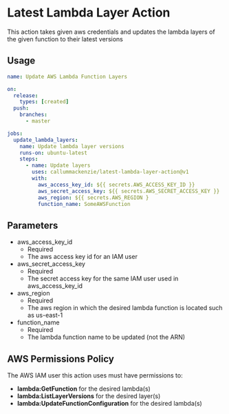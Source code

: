 # Latest Lambda Layer Action

This action takes given aws credentials and updates the lambda layers of the given function to their latest versions

## Usage
```yaml
name: Update AWS Lambda Function Layers

on:
  release:
    types: [created]
  push:
    branches:
      - master

jobs:
  update_lambda_layers:
  	name: Update lambda layer versions
    runs-on: ubuntu-latest
    steps:
      - name: Update layers
        uses: callummackenzie/latest-lambda-layer-action@v1
        with:
          aws_access_key_id: ${{ secrets.AWS_ACCESS_KEY_ID }}
          aws_secret_access_key: ${{ secrets.AWS_SECRET_ACCESS_KEY }}
          aws_region: ${{ secrets.AWS_REGION }
          function_name: SomeAWSFunction
```
## Parameters
- aws_access_key_id
  - Required
  - The aws access key id for an IAM user
- aws_secret_access_key
  - Required
  - The secret access key for the same IAM user used in aws_access_key_id
- aws_region
  - Required
  - The aws region in which the desired lambda function is located such as us-east-1
- function_name
  - Required
  - The lambda function name to be updated (not the ARN)

## AWS Permissions Policy
The AWS IAM user this action uses must have permissions to:
- **lambda:GetFunction** for the desired lambda(s)
- **lambda:ListLayerVersions** for the desired layer(s)
- **lambda:UpdateFunctionConfiguration** for the desired lambda(s)